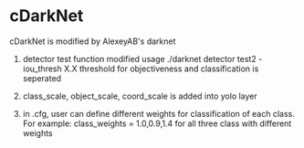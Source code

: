 # cDarkNet
cDarkNet is modified by AlexeyAB's darknet
1. detector test function modified
   usage ./darknet detector test2 <same thing as usual> -iou_thresh X.X
   threshold for objectiveness and classification is seperated
   
2. class_scale, object_scale, coord_scale is added into yolo layer

3. in .cfg, user can define different weights for classification of each class.
   For example: class_weights = 1.0,0.9,1.4 for all three class with different weights
